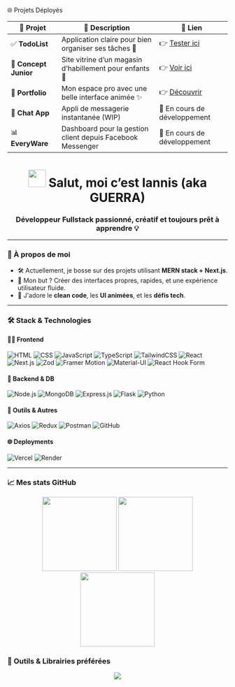 
 🌐 Projets Déployés



| 🌟 Projet             | 🧾 Description                                               | 🔗 Lien                                                          |
|----------------------|-------------------------------------------------------------|------------------------------------------------------------------|
| ✅ **TodoList**       | Application claire pour bien organiser ses tâches 🧠         | 👉 [Tester ici](https://newtaskly.vercel.app/)                   |
| 🧒 **Concept Junior** | Site vitrine d’un magasin d’habillement pour enfants 👕     | 👉 [Voir ici](https://concept-junior.vercel.app/)                |
| 💼 **Portfolio**      | Mon espace pro avec une belle interface animée ✨            | 👉 [Découvrir](https://iannis-g-portfolio--one.vercel.app/)      |
| 💬 **Chat App**       | Appli de messagerie instantanée (WIP)                        | 🚧 En cours de développement                                     |
| 📊 **EveryWare**      | Dashboard pour la gestion client depuis Facebook Messenger   | 🚧 En cours de développement                                     |



<h1 align="center">
  <img src="https://media.giphy.com/media/hvRJCLFzcasrR4ia7z/giphy.gif" width="40"/> 
  Salut, moi c’est Iannis (aka GUERRA)
</h1>
<h3 align="center">Développeur Fullstack passionné, créatif et toujours prêt à apprendre 💡</h3>

---

### 🧠 À propos de moi

- 🛠️ Actuellement, je bosse sur des projets utilisant **MERN stack + Next.js**.
- 🚀 Mon but ? Créer des interfaces propres, rapides, et une expérience utilisateur fluide.
- 🎯 J'adore le **clean code**, les **UI animées**, et les **défis tech**.

---

### 🛠️ Stack & Technologies

#### 👨‍💻 Frontend
![HTML](https://img.shields.io/badge/HTML5-%23E34F26.svg?style=for-the-badge&logo=html5&logoColor=white)
![CSS](https://img.shields.io/badge/CSS3-%231572B6.svg?style=for-the-badge&logo=css3&logoColor=white)
![JavaScript](https://img.shields.io/badge/JavaScript-%23F7DF1E.svg?style=for-the-badge&logo=javascript&logoColor=black)
![TypeScript](https://img.shields.io/badge/TypeScript-%23007ACC.svg?style=for-the-badge&logo=typescript&logoColor=white)
![TailwindCSS](https://img.shields.io/badge/TailwindCSS-%2338B2AC.svg?style=for-the-badge&logo=tailwind-css&logoColor=white)
![React](https://img.shields.io/badge/React-%2361DAFB.svg?style=for-the-badge&logo=react&logoColor=black)
![Next.js](https://img.shields.io/badge/Next.js-000000?logo=nextdotjs&logoColor=white&style=for-the-badge)
![Zod](https://img.shields.io/badge/Zod-8e75ff?style=for-the-badge&logo=data:image/svg+xml;base64,PHN2ZyBmaWxsPSIjZmZmIiB4bWxucz0iaHR0cDovL3d3dy53My5vcmcvMjAwMC9zdmciIHdpZHRoPSIyNCIgaGVpZ2h0PSIyNCI+PHJlY3Qgd2lkdGg9IjI0IiBoZWlnaHQ9IjI0IiByeD0iNCIgZmlsbD0iIzhlNzVmZiIvPjx0ZXh0IHg9IjgiIHk9IjE2IiBmb250LXNpemU9IjExIiBmaWxsPSIjZmZmIj5aPC90ZXh0Pjwvc3ZnPg==)
![Framer Motion](https://img.shields.io/badge/Framer--Motion-%235858FD?style=for-the-badge&logo=framer&logoColor=white)
![Material-UI](https://img.shields.io/badge/Material--UI-%230081CB.svg?style=for-the-badge&logo=mui&logoColor=white)
![React Hook Form](https://img.shields.io/badge/React%20Hook%20Form-ff69b4?style=for-the-badge&logo=reacthookform&logoColor=white)


#### 🧰 Backend & DB
![Node.js](https://img.shields.io/badge/Node.js-%23339933.svg?style=for-the-badge&logo=node.js&logoColor=white)
![MongoDB](https://img.shields.io/badge/MongoDB-%2347A248.svg?style=for-the-badge&logo=mongodb&logoColor=white)
![Express.js](https://img.shields.io/badge/Express.js-%23000000.svg?style=for-the-badge&logo=express&logoColor=white)
![Flask](https://img.shields.io/badge/Flask-%23000000.svg?style=for-the-badge&logo=flask&logoColor=white)
![Python](https://img.shields.io/badge/Python-%233776AB.svg?style=for-the-badge&logo=python&logoColor=white)

#### 🧪 Outils & Autres
![Axios](https://img.shields.io/badge/AxiosHTTP-5A29E4?style=for-the-badge&logo=axios&logoColor=white)
![Redux](https://img.shields.io/badge/redux-764ABC?style=for-the-badge&logo=redux&logoColor=white)
![Postman](https://img.shields.io/badge/Postman-%23FF6C37.svg?style=for-the-badge&logo=postman&logoColor=white)
![GitHub](https://img.shields.io/badge/GitHub-%23181717.svg?style=for-the-badge&logo=github&logoColor=white)


#### 🌐 Deployments

![Vercel](https://img.shields.io/badge/Vercel-000000?style=for-the-badge&logo=vercel&logoColor=white)
![Render](https://img.shields.io/badge/Render-46E3B7?style=for-the-badge&logo=render&logoColor=white)

---


### 📈 Mes stats GitHub

<p align="center">
  <img src="https://github-readme-stats.vercel.app/api?username=IannisG10&show_icons=true&theme=tokyonight&hide_border=true&border_radius=18" height="170" />
  <img src="https://github-readme-stats.vercel.app/api/top-langs/?username=IannisG10&layout=compact&theme=tokyonight&hide_border=true&border_radius=18" height="170" />
  <img src="https://streak-stats.demolab.com?user=IannisG10&theme=tokyonight&hide_border=true&date_format=M%20j%5B%2C%20Y%5D&border_radius=18" height="170" />
</p>








### 🎨 Outils & Librairies préférées

<p align="center">
  <img src="https://skillicons.dev/icons?i=github,git,vercel,postman,vscode,redux,figma" />
</p>














